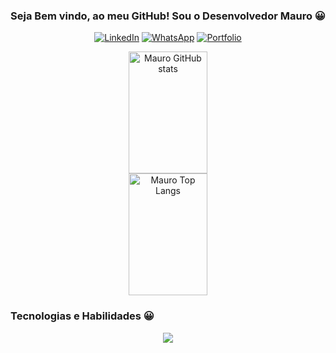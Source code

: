 <div align="center">
  
  ### **Seja Bem vindo, ao meu GitHub! Sou o Desenvolvedor Mauro 😀**
  

  [![LinkedIn](https://img.shields.io/badge/linkedin-%230077B5.svg?style=for-the-badge&logo=linkedin&logoColor=white)](https://www.linkedin.com/in/mauro-cesar-108754140/)
  [![WhatsApp](https://img.shields.io/badge/WhatsApp-25D366?style=for-the-badge&logo=whatsapp&logoColor=white)](https://wa.me/5519994149901)
  [![Portfolio](https://img.shields.io/badge/Portfolio-%23000000.svg?style=for-the-badge&logo=firefox&logoColor=#FF7139)](https://portfolio-mauro.vercel.app/)
</div>


<div align="center" dir="auto">  
  <a target="_blank" rel="noopener noreferrer nofollow" href="https://github-readme-stats.vercel.app/api?username=devmaurolobo&show_icons=true&theme=dracula&count_private=true&hide_border=true&title_color=00bfbf&icon_color=00bfbf&text_color=00bfbf&bg_color=0d1117">
    <img width="50%" height="195px" src="https://github-readme-stats.vercel.app/api?username=devmaurolobo&show_icons=true&theme=dracula&count_private=true&hide_border=true&title_color=00bfbf&icon_color=00bfbf&text_color=00bfbf&bg_color=0d1117" alt="Mauro GitHub stats">
  </a> 

  <a target="_blank" rel="noopener noreferrer nofollow" href="https://github-readme-stats.vercel.app/api/top-langs/?username=devmaurolobo&layout=compact&hide_border=true&title_color=00bfbf&text_color=00bfbf&bg_color=0d1117">
    <img width="50%" height="195px" src="https://github-readme-stats.vercel.app/api/top-langs/?username=devmaurolobo&layout=compact&hide_border=true&title_color=00bfbf&text_color=00bfbf&bg_color=0d1117" alt="Mauro Top Langs">
  </a>
</div>


### Tecnologias e Habilidades 😀

<p align="center">
  <a href="https://skillicons.dev">
    <img src="https://skillicons.dev/icons?i=git,kubernetes,docker,c,vim" />
  </a>
</p>


